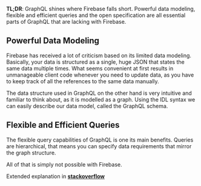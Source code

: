 **TL;DR**: GraphQL shines where Firebase falls short. Powerful data modeling, flexible and efficient queries and the open specification are all essential parts of GraphQL that are lacking with Firebase.

## Powerful Data Modeling

Firebase has received a lot of criticism based on its limited data modeling. Basically, your data is structured as a single, huge JSON that states the same data multiple times. What seems convenient at first results in unmanageable client code whenever you need to update data, as you have to keep track of all the references to the same data manually.

The data structure used in GraphQL on the other hand is very intuitive and familiar to think about, as it is modelled as a graph. Using the IDL syntax we can easily describe our data model, called the GraphQL schema.

## Flexible and Efficient Queries

The flexible query capabilities of GraphQL is one its main benefits. Queries are hierarchical, that means you can specify data requirements that mirror the graph structure.

All of that is simply not possible with Firebase.

Extended explanation in **[stackoverflow](http://stackoverflow.com/a/42927556)**
